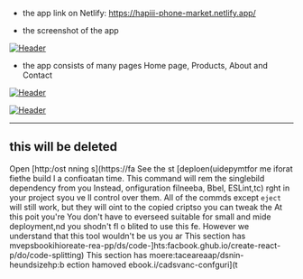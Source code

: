 
- the app link on Netlify: https://hapiii-phone-market.netlify.app/

-  the screenshot of the app

[![Header](https://res.cloudinary.com/hapiii/image/upload/v1668615299/react-apps/skkmusj7q4drfdzqfyqa.png)](https://some-url.dev/)


- the app consists of many pages Home page, Products, About and Contact


[![Header](https://res.cloudinary.com/hapiii/image/upload/v1668716003/react-apps/eot8rwmvg8foqxvqeflc.png)](https://some-url.dev/)


[![Header](https://res.cloudinary.com/hapiii/image/upload/v1668716003/react-apps/enqhe2bcx13nxvfjucuw.png)](https://some-url.dev/)


-------------------------------------------------------------------
this will be deleted
---------------------------------------------------------------------
Open [http:/ost
nning s](https://fa
See the st [deploen(uidepymtfor me iforat
fiethe build l a confioatan time. This command will rem the singlebild dependency from you
Instead, onfiguration filneeba, Bbel, ESLint,tc) rght in your project syou ve ll control over them. All of the commds except `eject` will still work, but they will oint to the copied criptso you can tweak the At this poit you're 
You don't have to everseed suitable for small and mide deployment,nd you shodn't fl o blited to use this fe. However we understand that this tool wouldn't be us you ar
This section has mvepsbookihioreate-rea-pp/ds/code-]hts:facbook.ghub.io/create-react-p/do/code-splitting)
This section has moere:taceareaap/dsnin-heundsizehp:b
ection hamoved ebook.i/cadsvanc-confguri](t
